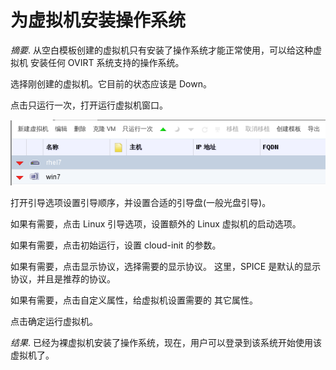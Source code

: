 # 为虚拟机安装操作系统

*摘要*.
从空白模板创建的虚拟机只有安装了操作系统才能正常使用，可以给这种虚拟机
安装任何 OVIRT 系统支持的操作系统。

选择刚创建的虚拟机。它目前的状态应该是 Down。

点击只运行一次，打开运行虚拟机窗口。

![只运行一次](../images/vm-run-once.png)

打开引导选项设置引导顺序，并设置合适的引导盘(一般光盘引导)。

如果有需要，点击 Linux 引导选项，设置额外的 Linux 虚拟机的启动选项。

如果有需要，点击初始运行，设置 cloud-init 的参数。

如果有需要，点击显示协议，选择需要的显示协议。 这里，SPICE
是默认的显示协议，并且是推荐的协议。

如果有需要，点击自定义属性，给虚拟机设置需要的 其它属性。

点击确定运行虚拟机。

*结果*.
已经为裸虚拟机安装了操作系统，现在，用户可以登录到该系统开始使用该
虚拟机了。


 
